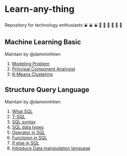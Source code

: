 # Learn-any-thing
Repository for technology enthusiasts :fountain: :fountain: :fountain: :rocket: :rocket: :rocket: :ledger: :ledger: :ledger:
## Machine Learning Basic
Maintain by @damminhtien
1. [Modeling Problem](https://github.com/BKFA/Learn-any-things/blob/master/Machine_Learning/Modeling_Problems.md)
2. [Principal Component Analysist](https://github.com/BKFA/Learn-any-things/blob/master/Machine_Learning/PCA.md)
3. [K-Means Clustering](https://github.com/BKFA/Learn-any-things/blob/master/Machine_Learning/K-Means_Clustering.md)
## Structure Query Language
Maintain by @damminhtien
1. [What SQL](https://github.com/BKFA/Learn-any-things/blob/master/Structure_Query_Language_SQL/What_SQL.md)
2. [T-SQL](https://github.com/BKFA/Learn-any-things/blob/master/Structure_Query_Language_SQL/T-SQL.md)
3. [SQL syntax](https://github.com/BKFA/Learn-any-things/blob/master/Structure_Query_Language_SQL/SQL_syntax.md)
4. [SQL data types](https://github.com/BKFA/Learn-any-things/blob/master/Structure_Query_Language_SQL/SQL_datatypes.md)
5. [Operator in SQL](https://github.com/BKFA/Learn-any-things/blob/master/Structure_Query_Language_SQL/Operators_SQL.md)
6. [Functoion in SQL](https://github.com/BKFA/Learn-any-things/blob/master/Structure_Query_Language_SQL/Function_in_SQL.md)
7. [If else in SQL](https://github.com/BKFA/Learn-any-things/blob/master/Structure_Query_Language_SQL/ifelse_variable_null_in_SQL.md)
8. [Introduce Data manipulation language](https://github.com/BKFA/Learn-any-things/blob/master/Structure_Query_Language_SQL/DML_intro.md)
